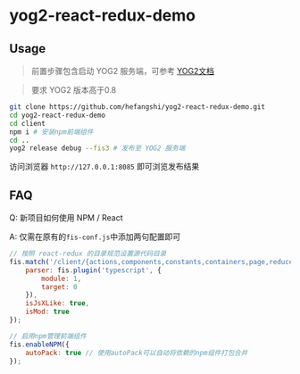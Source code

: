 # yog2-react-redux-demo

## Usage

> 前置步骤包含启动 YOG2 服务端，可参考 [YOG2文档](http://fex.baidu.com/yog2/docs/)

> 要求 YOG2 版本高于0.8

```bash
git clone https://github.com/hefangshi/yog2-react-redux-demo.git
cd yog2-react-redux-demo
cd client
npm i # 安装npm前端组件
cd ..
yog2 release debug --fis3 # 发布至 YOG2 服务端
```

访问浏览器 `http://127.0.0.1:8085` 即可浏览发布结果

## FAQ

Q: 新项目如何使用 NPM / React

A: 仅需在原有的`fis-conf.js`中添加两句配置即可

```javascript
// 按照 react-redux 的目录规范设置源代码目录
fis.match('/client/{actions,components,constants,containers,page,reducers,store}/**.{js,es,jsx,ts,tsx}', {
    parser: fis.plugin('typescript', {
        module: 1,
        target: 0
    }),
    isJsXLike: true,
    isMod: true
});

// 启用npm管理前端组件
fis.enableNPM({
    autoPack: true // 使用autoPack可以自动将依赖的npm组件打包合并
});
```


